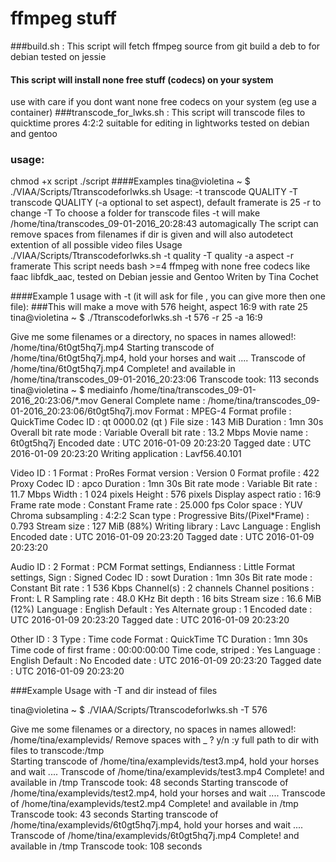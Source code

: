 # ffmpeg stuff
###build.sh : This script will fetch ffmpeg source from git build a deb to for debian 
tested on jessie
#### This script will install none free stuff (codecs) on your system
use with care if you dont want none free codecs on your system (eg use a container)
###transcode_for_lwks.sh : This script will transcode files to quicktime prores 4:2:2 suitable for editing in lightworks 
tested on debian and gentoo
### usage:
chmod +x script
./script
####Examples
tina@violetina ~ $ ./VIAA/Scripts/Ttranscodeforlwks.sh
Usage: -t transcode QUALITY -T transcode QUALITY (-a optional to set aspect), default framerate is 25 -r to change
-T     To choose a folder for transcode files -t will make /home/tina/transcodes_09-01-2016_20:28:43 automagically 
The script can remove spaces from filenames if dir is given and will also autodetect extention of all possible video files
Usage ./VIAA/Scripts/Ttranscodeforlwks.sh -t quality -T quality -a aspect -r framerate
This script needs bash >=4 ffmpeg with none free codecs like faac libfdk_aac, tested on Debian jessie and Gentoo
Writen by Tina Cochet

####Example 1 usage with -t (it will ask for file , you can give more then one file):
###This will make a move with 576 height, aspect 16:9 with rate 25
tina@violetina ~ $ ./Ttranscodeforlwks.sh -t 576 -r 25  -a 16:9

Give me some filenames or a directory, no spaces in names allowed!: /home/tina/6t0gt5hq7j.mp4
Starting transcode of /home/tina/6t0gt5hq7j.mp4, hold your horses and wait ....
Transcode of /home/tina/6t0gt5hq7j.mp4 Complete! and available in /home/tina/transcodes_09-01-2016_20:23:06
Transcode took: 113 seconds
tina@violetina ~ $ mediainfo /home/tina/transcodes_09-01-2016_20:23:06/*.mov
General
Complete name                            : /home/tina/transcodes_09-01-2016_20:23:06/6t0gt5hq7j.mov
Format                                   : MPEG-4
Format profile                           : QuickTime
Codec ID                                 : qt   0000.02 (qt  )
File size                                : 143 MiB
Duration                                 : 1mn 30s
Overall bit rate mode                    : Variable
Overall bit rate                         : 13.2 Mbps
Movie name                               : 6t0gt5hq7j
Encoded date                             : UTC 2016-01-09 20:23:20
Tagged date                              : UTC 2016-01-09 20:23:20
Writing application                      : Lavf56.40.101

Video
ID                                       : 1
Format                                   : ProRes
Format version                           : Version 0
Format profile                           : 422 Proxy
Codec ID                                 : apco
Duration                                 : 1mn 30s
Bit rate mode                            : Variable
Bit rate                                 : 11.7 Mbps
Width                                    : 1 024 pixels
Height                                   : 576 pixels
Display aspect ratio                     : 16:9
Frame rate mode                          : Constant
Frame rate                               : 25.000 fps
Color space                              : YUV
Chroma subsampling                       : 4:2:2
Scan type                                : Progressive
Bits/(Pixel*Frame)                       : 0.793
Stream size                              : 127 MiB (88%)
Writing library                          : Lavc
Language                                 : English
Encoded date                             : UTC 2016-01-09 20:23:20
Tagged date                              : UTC 2016-01-09 20:23:20

Audio
ID                                       : 2
Format                                   : PCM
Format settings, Endianness              : Little
Format settings, Sign                    : Signed
Codec ID                                 : sowt
Duration                                 : 1mn 30s
Bit rate mode                            : Constant
Bit rate                                 : 1 536 Kbps
Channel(s)                               : 2 channels
Channel positions                        : Front: L R
Sampling rate                            : 48.0 KHz
Bit depth                                : 16 bits
Stream size                              : 16.6 MiB (12%)
Language                                 : English
Default                                  : Yes
Alternate group                          : 1
Encoded date                             : UTC 2016-01-09 20:23:20
Tagged date                              : UTC 2016-01-09 20:23:20

Other
ID                                       : 3
Type                                     : Time code
Format                                   : QuickTime TC
Duration                                 : 1mn 30s
Time code of first frame                 : 00:00:00:00
Time code, striped                       : Yes
Language                                 : English
Default                                  : No
Encoded date                             : UTC 2016-01-09 20:23:20
Tagged date                              : UTC 2016-01-09 20:23:20


###Example Usage with -T and dir instead of files

tina@violetina ~ $ ./VIAA/Scripts/Ttranscodeforlwks.sh -T 576

Give me some filenames or a directory, no spaces in names allowed!: /home/tina/examplevids/
Remove spaces with _ ? y/n :y
full path to dir with files to transcode:/tmp       
Starting transcode of /home/tina/examplevids/test3.mp4, hold your horses and wait ....
Transcode of /home/tina/examplevids/test3.mp4 Complete! and available in /tmp
Transcode took: 48 seconds
Starting transcode of /home/tina/examplevids/test2.mp4, hold your horses and wait ....
Transcode of /home/tina/examplevids/test2.mp4 Complete! and available in /tmp
Transcode took: 43 seconds
Starting transcode of /home/tina/examplevids/6t0gt5hq7j.mp4, hold your horses and wait ....
Transcode of /home/tina/examplevids/6t0gt5hq7j.mp4 Complete! and available in /tmp
Transcode took: 108 seconds
